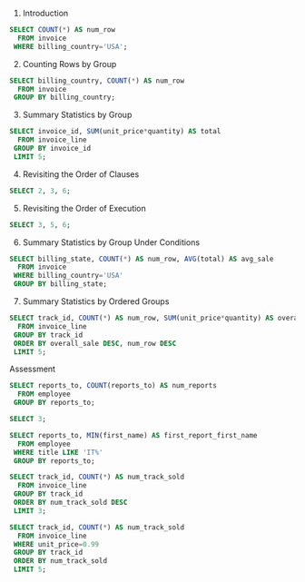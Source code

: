 1. Introduction
```SQL
SELECT COUNT(*) AS num_row
  FROM invoice
 WHERE billing_country='USA';
```

2. Counting Rows by Group
```SQL
SELECT billing_country, COUNT(*) AS num_row
  FROM invoice
 GROUP BY billing_country;
```

3. Summary Statistics by Group
```SQL
SELECT invoice_id, SUM(unit_price*quantity) AS total
  FROM invoice_line
 GROUP BY invoice_id
 LIMIT 5;
```

4. Revisiting the Order of Clauses
```SQL
SELECT 2, 3, 6;
```

5. Revisiting the Order of Execution
```SQL
SELECT 3, 5, 6;
```

6. Summary Statistics by Group Under Conditions
```SQL
SELECT billing_state, COUNT(*) AS num_row, AVG(total) AS avg_sale
  FROM invoice
 WHERE billing_country='USA'
 GROUP BY billing_state;
```

7. Summary Statistics by Ordered Groups
```SQL
SELECT track_id, COUNT(*) AS num_row, SUM(unit_price*quantity) AS overall_sale
  FROM invoice_line
 GROUP BY track_id
 ORDER BY overall_sale DESC, num_row DESC
 LIMIT 5;
```

Assessment
```SQL
SELECT reports_to, COUNT(reports_to) AS num_reports
  FROM employee
 GROUP BY reports_to;
```

```SQL
SELECT 3;
```

```SQL
SELECT reports_to, MIN(first_name) AS first_report_first_name
  FROM employee
 WHERE title LIKE 'IT%'
 GROUP BY reports_to;
```

```SQL
SELECT track_id, COUNT(*) AS num_track_sold
  FROM invoice_line
 GROUP BY track_id
 ORDER BY num_track_sold DESC
 LIMIT 3;
```

```SQL
SELECT track_id, COUNT(*) AS num_track_sold
  FROM invoice_line
 WHERE unit_price=0.99
 GROUP BY track_id
 ORDER BY num_track_sold
 LIMIT 5;
```
